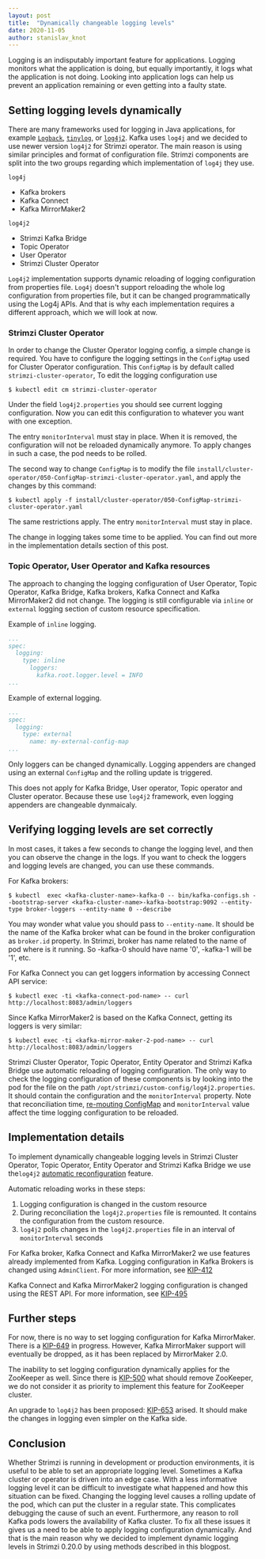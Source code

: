 ```yaml
---
layout: post
title:  "Dynamically changeable logging levels"
date: 2020-11-05
author: stanislav_knot
---
```


Logging is an indisputably important feature for applications.
Logging monitors what the application is doing, but equally importantly, it logs what the application is not doing. 
Looking into application logs can help us prevent an application remaining or even getting into a faulty state.

<!--more-->


## Setting logging levels dynamically

There are many frameworks used for logging in Java applications, for example [`Logback`](http://logback.qos.ch/), [`tinylog`](https://tinylog.org/v2/), or [`log4j2`](http://logging.apache.org/log4j/2.x/index.html).
Kafka uses `log4j` and we decided to use newer version `log4j2` for Strimzi operator.
The main reason is using similar principles and format of configuration file.
Strimzi components are split into the two groups regarding which implementation of `log4j` they use.

`log4j`
- Kafka brokers
- Kafka Connect
- Kafka MirrorMaker2

`log4j2`
- Strimzi Kafka Bridge
- Topic Operator
- User Operator
- Strimzi Cluster Operator

`Log4j2` implementation supports dynamic reloading of logging configuration from properties file.
`Log4j` doesn't support reloading the whole log configuration from properties file, but it can be changed programmatically using the Log4j APIs.
And that is why each implementation requires a different approach, which we will look at now.

### Strimzi Cluster Operator

In order to change the Cluster Operator logging config, a simple change is required.
You have to configure the logging settings in the `ConfigMap` used for Cluster Operator configuration.
This `ConfigMap` is by default called `strimzi-cluster-operator`,
To edit the logging configuration use
```
$ kubectl edit cm strimzi-cluster-operator
```

Under the field `log4j2.properties` you should see current logging configuration.
Now you can edit this configuration to whatever you want with one exception.

The entry `monitorInterval` must stay in place.
When it is removed, the configuration will not be reloaded dynamically anymore.
To apply changes in such a case, the pod needs to be rolled. 

The second way to change `ConfigMap` is to modify the file `install/cluster-operator/050-ConfigMap-strimzi-cluster-operator.yaml`, and apply the changes by this command:

```
$ kubectl apply -f install/cluster-operator/050-ConfigMap-strimzi-cluster-operator.yaml
```

The same restrictions apply.
The entry `monitorInterval` must stay in place.

The change in logging takes some time to be applied. 
You can find out more in the implementation details section of this post.

### Topic Operator, User Operator and Kafka resources

The approach to changing the logging configuration of User Operator, Topic Operator, Kafka Bridge, Kafka brokers, Kafka Connect and Kafka MirrorMaker2 did not change.
The logging is still configurable via `inline` or `external` logging section of custom resource specification.

Example of `inline` logging.
```yaml
...
spec:
  logging:
    type: inline
      loggers:
        kafka.root.logger.level = INFO
...
```

Example of external logging.
```yaml
...
spec:
  logging:
    type: external
      name: my-external-config-map
...
```

Only loggers can be changed dynamically.
Logging appenders are changed using an external `ConfigMap` and the rolling update is triggered.

This does not apply for Kafka Bridge, User operator, Topic operator and Cluster operator.
Because these use `log4j2` framework, even logging appenders are changeable dynmaicaly.


## Verifying logging levels are set correctly

In most cases, it takes a few seconds to change the logging level, and then you can observe the change in the logs.
If you want to check the loggers and logging levels are changed, you can use these commands.

For Kafka brokers:

```
$ kubectl  exec <kafka-cluster-name>-kafka-0 -- bin/kafka-configs.sh --bootstrap-server <kafka-cluster-name>-kafka-bootstrap:9092 --entity-type broker-loggers --entity-name 0 --describe
```

You may wonder what value you should pass to `--entity-name`.
It should be the name of the Kafka broker what can be found in the broker configuration as `broker.id` property.
In Strimzi, broker has name related to the name of pod where is it running.
So <kafka-cluster-name>-kafka-0 should have name '0', <kafka-cluster-name>-kafka-1 will be '1', etc.


For Kafka Connect you can get loggers information by accessing Connect API service:

```
$ kubectl exec -ti <kafka-connect-pod-name> -- curl http://localhost:8083/admin/loggers
```

Since Kafka MirrorMaker2 is based on the Kafka Connect, getting its loggers is very similar:
```
$ kubectl exec -ti <kafka-mirror-maker-2-pod-name> -- curl http://localhost:8083/admin/loggers
```

Strimzi Cluster Operator, Topic Operator, Entity Operator and Strimzi Kafka Bridge use automatic reloading of logging configuration.
The only way to check the logging configuration of these components is by looking into the pod for the file on the path `/opt/strimzi/custom-config/log4j2.properties`.
It should contain the configuration and the `monitorInterval` property.
Note that reconciliation time, [re-mouting ConfigMap](https://kubernetes.io/docs/tasks/configure-pod-container/configure-pod-configmap/#mounted-configmaps-are-updated-automatically) and `monitorInterval` value affect the time logging configuration to be reloaded.


## Implementation details

To implement dynamically changeable logging levels in Strimzi Cluster Operator, Topic Operator, Entity Operator and Strimzi Kafka Bridge we use the`log4j2` [automatic reconfiguration](https://logging.apache.org/log4j/log4j-2.1/manual/configuration.html#AutomaticReconfiguration) feature.

Automatic reloading works in these steps:
1. Logging configuration is changed in the custom resource
2. During reconciliation the `log4j2.properties`  file is remounted. It contains the configuration from the custom resource.
3. `log4j2` polls changes in the `log4j2.properties` file in an interval of `monitorInterval` seconds

For Kafka broker, Kafka Connect and Kafka MirrorMaker2 we use features already implemented from Kafka.
Logging configuration in Kafka Brokers is changed using `AdminClient`.
For more information, see [KIP-412](https://cwiki.apache.org/confluence/display/KAFKA/KIP-412%3A+Extend+Admin+API+to+support+dynamic+application+log+levels)

Kafka Connect and Kafka MirrorMaker2 logging configuration is changed using the REST API.
For more information, see [KIP-495](https://cwiki.apache.org/confluence/display/KAFKA/KIP-495%3A+Dynamically+Adjust+Log+Levels+in+Connect)

## Further steps

For now, there is no way to set logging configuration for Kafka MirrorMaker.
There is a [KIP-649](https://cwiki.apache.org/confluence/display/KAFKA/KIP-649%3A+Dynamic+Client+Configuration) in progress.
However, Kafka MirrorMaker support will eventually be dropped, as it has been replaced by MirrorMaker 2.0.

The inability to set logging configuration dynamically applies for the ZooKeeper as well.
Since there is [KIP-500](https://cwiki.apache.org/confluence/display/KAFKA/KIP-500%3A+Replace+ZooKeeper+with+a+Self-Managed+Metadata+Quorum) what should remove ZooKeeper, we do not consider it as priority to implement this feature for ZooKeeper cluster.

An upgrade to `log4j2` has been proposed: [KIP-653](https://cwiki.apache.org/confluence/display/KAFKA/KIP-653%3A+Upgrade+log4j+to+log4j2) arised.
It should make the changes in logging even simpler on the Kafka side.

## Conclusion

Whether Strimzi is running in development or production environments, it is useful to be able to set an appropriate logging level.
Sometimes a Kafka cluster or operator is driven into an edge case.
With a less informative logging level it can be difficult to investigate what happened and how this situation can be fixed.
Changing the logging level causes a rolling update of the pod, which can put the cluster in a regular state.
This complicates debugging the cause of such an event.
Furthermore, any reason to roll Kafka pods lowers the availability of Kafka cluster.
To fix all these issues it gives us a need to be able to apply logging configuration dynamically.
And that is the main reason why we decided to implement dynamic logging levels in Strimzi 0.20.0 by using methods described in this blogpost.